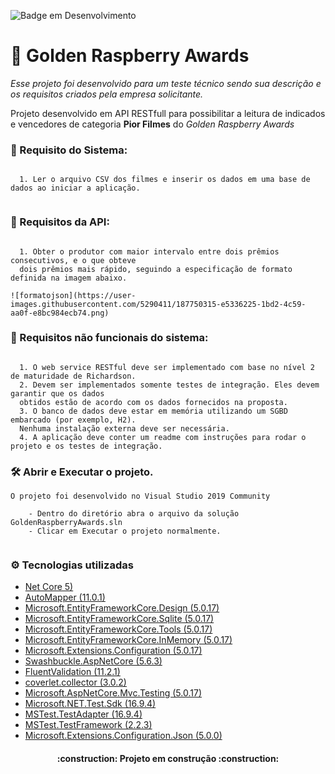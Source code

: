 ![Badge em Desenvolvimento](http://img.shields.io/static/v1?label=STATUS&message=EM%20DESENVOLVIMENTO&color=GREEN&style=for-the-badge)

# :rocket: Golden Raspberry Awards

*Esse projeto foi desenvolvido para um teste técnico sendo sua descrição e os requisitos criados pela empresa solicitante.*

Projeto desenvolvido em API RESTfull para possibilitar a leitura de indicados e vencedores de categoria **Pior Filmes** do *Golden Raspberry Awards*

### :hammer: Requisito do Sistema:
```

  1. Ler o arquivo CSV dos filmes e inserir os dados em uma base de dados ao iniciar a aplicação.
  
```
	
### :hammer: Requisitos da API:
```

  1. Obter o produtor com maior intervalo entre dois prêmios consecutivos, e o que obteve 
  dois prêmios mais rápido, seguindo a especificação de formato definida na imagem abaixo.

![formatojson](https://user-images.githubusercontent.com/5290411/187750315-e5336225-1bd2-4c59-aa0f-e8bc984ecb74.png)
```
	
### :hammer: Requisitos não funcionais do sistema:
```

  1. O web service RESTful deve ser implementado com base no nível 2 de maturidade de Richardson.
  2. Devem ser implementados somente testes de integração. Eles devem garantir que os dados 
  obtidos estão de acordo com os dados fornecidos na proposta.
  3. O banco de dados deve estar em memória utilizando um SGBD embarcado (por exemplo, H2). 
  Nenhuma instalação externa deve ser necessária.
  4. A aplicação deve conter um readme com instruções para rodar o projeto e os testes de integração.

```

### :hammer_and_wrench: Abrir e Executar o projeto.
```
O projeto foi desenvolvido no Visual Studio 2019 Community 

	- Dentro do diretório abra o arquivo da solução GoldenRaspberryAwards.sln
	- Clicar em Executar o projeto normalmente.
	
```

### :gear: Tecnologias utilizadas

* [Net Core 5)](https://dotnet.microsoft.com/en-us/download/dotnet/5.0) 
* [AutoMapper (11.0.1)](https://automapper.org/)
* [Microsoft.EntityFrameworkCore.Design (5.0.17)](https://docs.microsoft.com/pt-br/ef/core/)
* [Microsoft.EntityFrameworkCore.Sqlite (5.0.17)](https://docs.microsoft.com/pt-br/ef/core/)
* [Microsoft.EntityFrameworkCore.Tools (5.0.17)](https://docs.microsoft.com/pt-br/ef/core/)
* [Microsoft.EntityFrameworkCore.InMemory (5.0.17)](https://docs.microsoft.com/pt-br/ef/core/)
* [Microsoft.Extensions.Configuration (5.0.17)](https://github.com/dotnet/runtime)
* [Swashbuckle.AspNetCore (5.6.3)](https://github.com/domaindrivendev/Swashbuckle.AspNetCore)
* [FluentValidation (11.2.1)](https://docs.fluentvalidation.net/en/latest/)
* [coverlet.collector (3.0.2)](https://github.com/coverlet-coverage/coverlet)
* [Microsoft.AspNetCore.Mvc.Testing (5.0.17)](https://asp.net/)
* [Microsoft.NET.Test.Sdk (16.9.4)](https://github.com/microsoft/vstest/)
* [MSTest.TestAdapter (16.9.4)](https://github.com/microsoft/testfx)
* [MSTest.TestFramework (2.2.3)](https://github.com/microsoft/testfx)
* [Microsoft.Extensions.Configuration.Json (5.0.0)](https://github.com/dotnet/runtime)
		


<h4 align="center"> 
    :construction:  Projeto em construção  :construction:
</h4>
